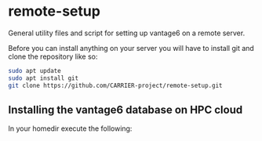 # remote-setup
General utility files and script for setting up vantage6 on a remote server.

Before you can install anything on your server you will have to install git and clone the repository like so:
```bash
sudo apt update
sudo apt install git
git clone https://github.com/CARRIER-project/remote-setup.git
```

## Installing the vantage6 database on HPC cloud
In your homedir execute the following:
